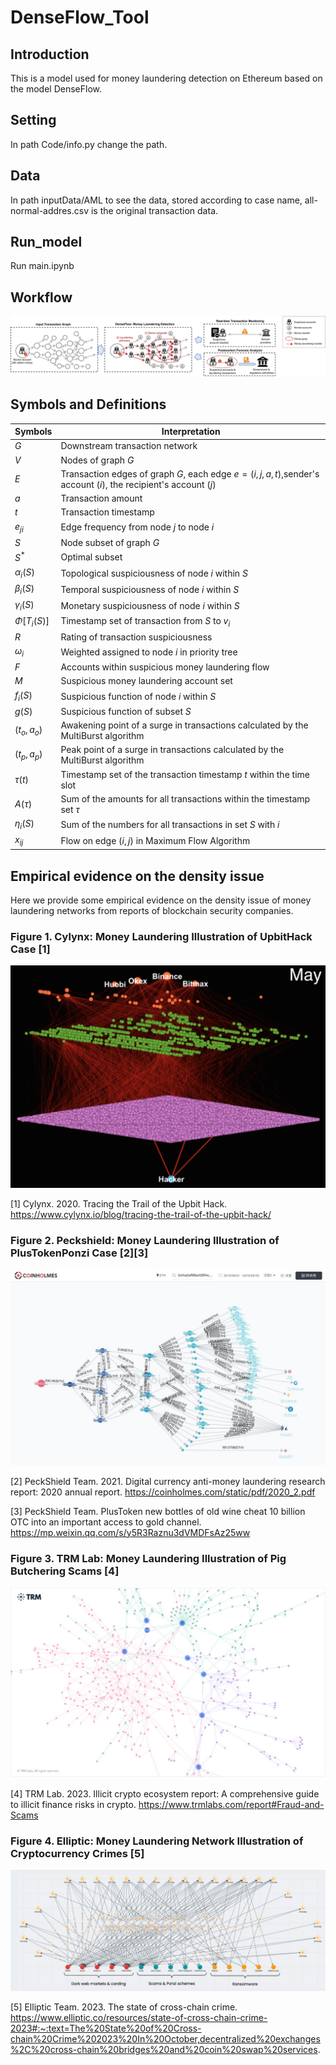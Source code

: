# DenseFlow_Tool
## Introduction

This is a model used for money laundering detection on Ethereum based on the model DenseFlow. 

## Setting

In path Code/info.py change the path.

## Data

In path inputData/AML to see the data, stored according to case name, all-normal-addres.csv is the original transaction data.

## Run_model

Run main.ipynb

## Workflow

![image](https://github.com/DenseFlow/DenseFlow_Tool/blob/main/IMG/Fig_workflow.png)

## Symbols and Definitions  

| Symbols                   | Interpretation                                               |
| ------------------------- | ------------------------------------------------------------ |
| $G$                     | Downstream transaction network                               |
| $V$                       | Nodes of graph $G$                                           |
| $E$                       | Transaction edges of graph $G$, each edge $e=(i,j,a,t)$,sender's account ($i$), the recipient's account ($j$) |
| $a$                       | Transaction amount                                           |
| $t$                       | Transaction timestamp                                        |
| $e_{ji}$                  | Edge frequency from node $j$ to node $i$                     |
| $S$                       | Node subset of graph $G$                                     |
| $S^*$                     | Optimal subset                                               |
| $\alpha_i(S)$             | Topological suspiciousness of node $i$ within $S$            |
| $\beta_i(S)$              | Temporal suspiciousness of node $i$ within $S$               |
| $\gamma_i(S)$             | Monetary suspiciousness of node $i$ within $S$               |
| $\Phi\left[T_i(S)\right]$ | Timestamp set of transaction from $S$ to $v_i$               |
| $R$                       | Rating of transaction suspiciousness                         |
| $\omega_i$                | Weighted assigned to node $i$ in priority tree               |
| $F$                       | Accounts within suspicious money laundering flow             |
| $M$                       | Suspicious money laundering account set                      |
| $f_i(S)$                  | Suspicious function of node $i$ within $S$                   |
| $g(S)$                    | Suspicious function of subset $S$                            |
| $(t_o,a_o)$               | Awakening point of a surge in transactions calculated by the MultiBurst algorithm |
| $(t_p,a_p)$               | Peak point of a surge in transactions calculated by the MultiBurst algorithm |
| $\tau(t)$                 | Timestamp set of the transaction timestamp $t$ within the time slot |
| $A(\tau)$                 | Sum of the amounts for all transactions within the timestamp set $\tau$ |
| $\eta_i(S)$               | Sum of the numbers for all transactions in set $S$ with $i$  |
| $x_{ij}$                  | Flow on edge $(i,j)$ in Maximum Flow Algorithm               |




## Empirical evidence on the density issue

Here we provide some empirical evidence on the density issue of money laundering networks from reports of blockchain security companies.

### Figure 1. Cylynx: Money Laundering Illustration of UpbitHack Case [1] ###
![image](https://github.com/DenseFlow/DenseFlow_Tool/blob/main/IMG/Fig_UpbitHack.png)

[1] Cylynx. 2020. Tracing the Trail of the Upbit Hack. https://www.cylynx.io/blog/tracing-the-trail-of-the-upbit-hack/


### Figure 2. Peckshield: Money Laundering Illustration of PlusTokenPonzi Case [2][3] ###

![image](https://github.com/DenseFlow/DenseFlow_Tool/blob/main/IMG/Fig_PlusTokenPonzi.jpg)


[2] PeckShield Team. 2021. Digital currency anti-money laundering research report: 2020 annual report. https://coinholmes.com/static/pdf/2020_2.pdf

[3] PeckShield Team. PlusToken new bottles of old wine cheat 10 billion OTC into an important access to gold channel. https://mp.weixin.qq.com/s/y5R3Raznu3dVMDFsAz25ww


### Figure 3. TRM Lab: Money Laundering Illustration of Pig Butchering Scams [4] ###

![image](https://github.com/DenseFlow/DenseFlow_Tool/blob/main/IMG/Fig_Pig_Butchering.png)

[4] TRM Lab. 2023. Illicit crypto ecosystem report: A comprehensive guide to illicit finance risks in crypto. https://www.trmlabs.com/report#Fraud-and-Scams


### Figure 4. Elliptic: Money Laundering Network Illustration of Cryptocurrency Crimes [5] ###
![image](https://github.com/DenseFlow/DenseFlow_Tool/blob/main/IMG/Fig_Elliptic.png)

[5] Elliptic Team. 2023. The state of cross-chain crime. https://www.elliptic.co/resources/state-of-cross-chain-crime-2023#:~:text=The%20State%20of%20Cross-chain%20Crime%202023%20In%20October,decentralized%20exchanges%2C%20cross-chain%20bridges%20and%20coin%20swap%20services.



